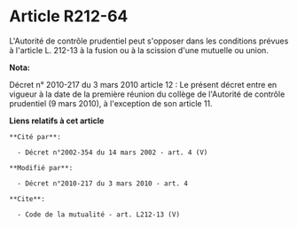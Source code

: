 # Article R212-64

L'Autorité de contrôle prudentiel peut s'opposer dans les conditions prévues à l'article L. 212-13 à la fusion ou à la
scission d'une mutuelle ou union.

**Nota:**

Décret n° 2010-217 du 3 mars 2010 article 12 : Le présent décret entre en vigueur à la date de la première réunion du collège
de l'Autorité de contrôle prudentiel (9 mars 2010), à l'exception de son article 11.

**Liens relatifs à cet article**

	**Cité par**:

	  - Décret n°2002-354 du 14 mars 2002 - art. 4 (V)

	**Modifié par**:

	  - Décret n°2010-217 du 3 mars 2010 - art. 4

	**Cite**:

	  - Code de la mutualité - art. L212-13 (V)
